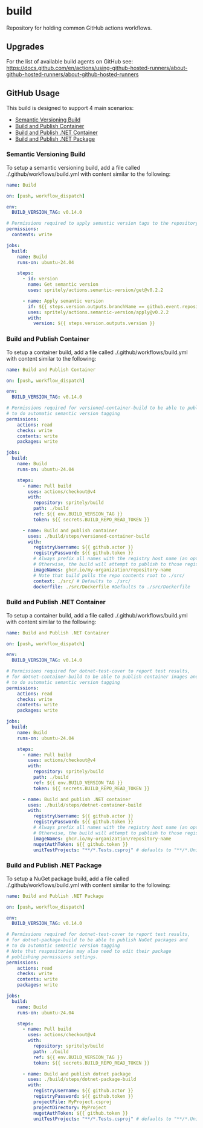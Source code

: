 # build

Repository for holding common GitHub actions workflows.

## Upgrades

For the list of available build agents on GitHub see: https://docs.github.com/en/actions/using-github-hosted-runners/about-github-hosted-runners/about-github-hosted-runners

## GitHub Usage

This build is designed to support 4 main scenarios:

- [Semantic Versioning Build](#semantic-versioning-build)
- [Build and Publish Container](#build-and-publish-container)
- [Build and Publish .NET Container](#build-and-publish-net-container)
- [Build and Publish .NET Package](#build-and-publish-net-package)

### Semantic Versioning Build

To setup a semantic versioning build, add a file called ./.github/workflows/build.yml with content similar to the following:

```yaml
name: Build

on: [push, workflow_dispatch]

env:
  BUILD_VERSION_TAG: v0.14.0

# Permissions required to apply semantic version tags to the repository
permissions:
  contents: write

jobs:
  build:
    name: Build
    runs-on: ubuntu-24.04

    steps:
      - id: version
        name: Get semantic version
        uses: spritely/actions.semantic-version/get@v0.2.2

      - name: Apply semantic version
        if: ${{ steps.version.outputs.branchName == github.event.repository.default_branch }}
        uses: spritely/actions.semantic-version/apply@v0.2.2
        with:
          version: ${{ steps.version.outputs.version }}
```

### Build and Publish Container

To setup a container build, add a file called ./.github/workflows/build.yml with content similar to the following:

```yaml
name: Build and Publish Container

on: [push, workflow_dispatch]

env:
  BUILD_VERSION_TAG: v0.14.0

# Permissions required for versioned-container-build to be able to publish container images and
# to do automatic semantic version tagging
permissions:
    actions: read
    checks: write
    contents: write
    packages: write

jobs:
  build:
    name: Build
    runs-on: ubuntu-24.04

    steps:
      - name: Pull build
        uses: actions/checkout@v4
        with:
          repository: spritely/build
          path: ./build
          ref: ${{ env.BUILD_VERSION_TAG }}
          token: ${{ secrets.BUILD_REPO_READ_TOKEN }}

      - name: Build and publish container
        uses: ./build/steps/versioned-container-build
        with:
          registryUsername: ${{ github.actor }}
          registryPassword: ${{ github.token }}
          # Always prefix all names with the registry host name (an optional parameter that defaults to ghcr.io)
          # Otherwise, the build will attempt to publish to those registries, but will not have signed into them
          imageNames: ghcr.io/my-organization/repository-name
          # Note that build pulls the repo contents root to ./src/
          context: ./src/ # Defaults to ./src/
          dockerfile: ./src/Dockerfile #Defaults to ./src/Dockerfile
```

### Build and Publish .NET Container

To setup a container build, add a file called ./.github/workflows/build.yml with content similar to the following:

```yaml
name: Build and Publish .NET Container

on: [push, workflow_dispatch]

env:
  BUILD_VERSION_TAG: v0.14.0

# Permissions required for dotnet-test-cover to report test results,
# for dotnet-container-build to be able to publish container images and
# to do automatic semantic version tagging
permissions:
    actions: read
    checks: write
    contents: write
    packages: write

jobs:
  build:
    name: Build
    runs-on: ubuntu-24.04

    steps:
      - name: Pull build
        uses: actions/checkout@v4
        with:
          repository: spritely/build
          path: ./build
          ref: ${{ env.BUILD_VERSION_TAG }}
          token: ${{ secrets.BUILD_REPO_READ_TOKEN }}

      - name: Build and publish .NET container
        uses: ./build/steps/dotnet-container-build
        with:
          registryUsername: ${{ github.actor }}
          registryPassword: ${{ github.token }}
          # Always prefix all names with the registry host name (an optional parameter that defaults to ghcr.io)
          # Otherwise, the build will attempt to publish to those registries, but will not have signed into them
          imageNames: ghcr.io/my-organization/repository-name
          nugetAuthToken: ${{ github.token }}
          unitTestProjects: "**/*.Tests.csproj" # defaults to "**/*.UnitTests.csproj"
```

### Build and Publish .NET Package

To setup a NuGet package build, add a file called ./.github/workflows/build.yml with content similar to the following:

```yaml
name: Build and Publish .NET Package

on: [push, workflow_dispatch]

env:
  BUILD_VERSION_TAG: v0.14.0

# Permissions required for dotnet-test-cover to report test results,
# for dotnet-package-build to be able to publish NuGet packages and
# to do automatic semantic version tagging
# Note that respositories may also need to edit their package
# publishing permissions settings.
permissions:
    actions: read
    checks: write
    contents: write
    packages: write

jobs:
  build:
    name: Build
    runs-on: ubuntu-24.04

    steps:
      - name: Pull build
        uses: actions/checkout@v4
        with:
          repository: spritely/build
          path: ./build
          ref: ${{ env.BUILD_VERSION_TAG }}
          token: ${{ secrets.BUILD_REPO_READ_TOKEN }}

      - name: Build and publish dotnet package
        uses: ./build/steps/dotnet-package-build
        with:
          registryUsername: ${{ github.actor }}
          registryPassword: ${{ github.token }}
          projectFile: MyProject.csproj
          projectDirectory: MyProject
          nugetAuthToken: ${{ github.token }}
          unitTestProjects: "**/*.Tests.csproj" # defaults to "**/*.UnitTests.csproj"
```
